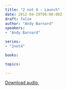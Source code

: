 ```yaml
---
title: "2 not 4 - Launch"
date: 2012-04-29T06:00:00Z
draft: false
author: "Andy Barnard"
speakers:
- "Andy Barnard"

series:
- "2not4"

books:

topics:

---
```

[Download audio.](https://s3.amazonaws.com/highway/sermons/2012_04/29_2_not_4_-_Launch.mp3)